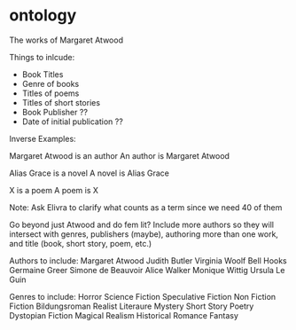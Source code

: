 # ontology

The works of Margaret Atwood

Things to inlcude:
  - Book Titles
  - Genre of books 
  - Titles of poems
  - Titles of short stories
  - Book Publisher ??
  - Date of initial publication ??

Inverse Examples:

Margaret Atwood is an author
An author is Margaret Atwood

Alias Grace is a novel
A novel is Alias Grace

X is a poem
A poem is X
  
Note: Ask Elivra to clarify what counts as a term since we need 40 of them
  
Go beyond just Atwood and do fem lit? Include more authors so they will intersect with genres, publishers (maybe), authoring more than one work, and title (book, short story, poem, etc.)

Authors to include:
Margaret Atwood
Judith Butler
Virginia Woolf
Bell Hooks
Germaine Greer
Simone de Beauvoir
Alice Walker
Monique Wittig
Ursula Le Guin

Genres to include:
Horror
Science Fiction
Speculative Fiction
Non Fiction
Fiction
Bildungsroman
Realist Literaure
Mystery
Short Story
Poetry
Dystopian Fiction
Magical Realism
Historical 
Romance
Fantasy
